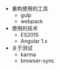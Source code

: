 + 重构使用的工具
    - gulp
    - webpack
+ 使用的技术
    - ES2015
    - Angular 1.x
+ 关于测试
    - karma
    - browser-sync 
